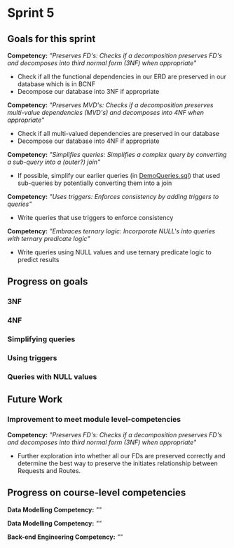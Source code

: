 # Sprint 5
## Goals for this sprint
**Competency:** *"Preserves FD's: Checks if a decomposition preserves FD's and decomposes into third normal form (3NF) when appropriate"* <br>
* Check if all the functional dependencies in our ERD are preserved in our database which is in BCNF
* Decompose our database into 3NF if appropriate

**Competency:** *"Preserves MVD's: Checks if a decomposition preserves multi-value dependencies (MVD's) and decomposes into 4NF when appropriate"* <br>
* Check if all multi-valued dependencies are preserved in our database
* Decompose our database into 4NF if appropriate

**Competency:** *"Simplifies queries: Simplifies a complex query by converting a sub-query into a (outer?) join"* <br>
* If possible, simplify our earlier queries (in [DemoQueries.sql](project-deliverables/sprint-2/DemoQueries.sql)) that used sub-queries by potentially converting them into a join

**Competency:** *"Uses triggers: Enforces consistency by adding triggers to queries"* <br>
* Write queries that use triggers to enforce consistency

**Competency:** *"Embraces ternary logic: Incorporate NULL's into queries with ternary predicate logic"* <br>
* Write queries using NULL values and use ternary predicate logic to predict results

## Progress on goals
### 3NF

### 4NF

### Simplifying queries

### Using triggers

### Queries with NULL values

## Future Work
### Improvement to meet module level-competencies
**Competency:** *"Preserves FD's: Checks if a decomposition preserves FD's and decomposes into third normal form (3NF) when appropriate"* <br>
* Further exploration into whether all our FDs are preserved correctly and determine the best way to preserve the initiates relationship between Requests and Routes.

## Progress on course-level competencies
**Data Modelling Competency:** *""* <br>

**Data Modelling Competency:** *""* <br>

**Back-end Engineering Competency:** *""* <br>
